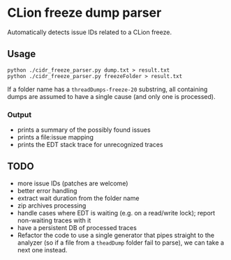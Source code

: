 # CLion freeze dump parser

Automatically detects issue IDs related to a CLion freeze.

## Usage

```
python ./cidr_freeze_parser.py dump.txt > result.txt
python ./cidr_freeze_parser.py freezeFolder > result.txt
```

If a folder name has a `threadDumps-freeze-20` substring, all containing dumps
are assumed to have a single cause (and only one is processed).


### Output

- prints a summary of the possibly found issues
- prints a file:issue mapping
- prints the EDT stack trace for unrecognized traces 

## TODO

- more issue IDs (patches are welcome)
- better error handling
- extract wait duration from the folder name
- zip archives processing
- handle cases where EDT is waiting (e.g. on a read/write lock); report non-waiting traces with it
- have a persistent DB of processed traces
- Refactor the code to use a single generator that pipes straight to the analyzer
(so if a file from a `theadDump` folder fail to parse), we can take a next one instead.